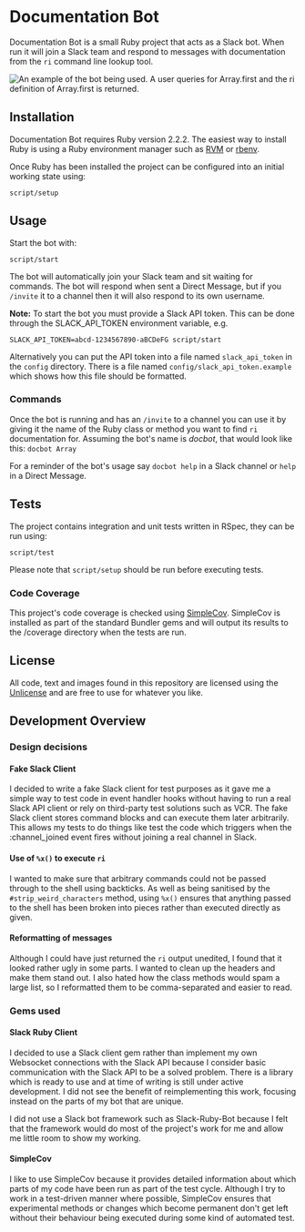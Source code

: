 # Documentation Bot
Documentation Bot is a small Ruby project that acts as a Slack bot. When run it will join a Slack team and respond to messages with documentation from the `ri` command line lookup tool.

![An example of the bot being used. A user queries for Array.first and the ri definition of Array.first is returned.](http://i.imgur.com/cVw5ptn.png)

## Installation

Documentation Bot requires Ruby version 2.2.2. The easiest way to install Ruby is using a Ruby environment manager such as [RVM](http://rvm.io) or [rbenv](https://github.com/rbenv/rbenv).

Once Ruby has been installed the project can be configured into an initial working state using:

`script/setup`

## Usage
Start the bot with:

`script/start`

The bot will automatically join your Slack team and sit waiting for commands. The bot will respond when sent a Direct Message, but if you `/invite` it to a channel then it will also respond to its own username.

**Note:** To start the bot you must provide a Slack API token. This can be done through the SLACK_API_TOKEN environment variable, e.g.

`SLACK_API_TOKEN=abcd-1234567890-aBCDeFG script/start`

Alternatively you can put the API token into a file named `slack_api_token` in the `config` directory. There is a file named `config/slack_api_token.example` which shows how this file should be formatted.

### Commands

Once the bot is running and has an `/invite` to a channel you can use it by giving it the name of the Ruby class or method you want to find `ri` documentation for. Assuming the bot's name is _docbot_, that would look like this: `docbot Array`

For a reminder of the bot's usage say `docbot help` in a Slack channel or `help` in a Direct Message.

## Tests

The project contains integration and unit tests written in RSpec, they can be run using:

`script/test`

Please note that `script/setup` should be run before executing tests.

### Code Coverage

This project's code coverage is checked using [SimpleCov](https://github.com/colszowka/simplecov). SimpleCov is installed as part of the standard Bundler gems and will output its results to the /coverage directory when the tests are run.

## License

All code, text and images found in this repository are licensed using the [Unlicense](http://unlicense.org/) and are free to use for whatever you like.

## Development Overview
### Design decisions
#### Fake Slack Client
I decided to write a fake Slack client for test purposes as it gave me a simple way to test code in event handler hooks without having to run a real Slack API client or rely on third-party test solutions such as VCR. The fake Slack client stores command blocks and can execute them later arbitrarily. This allows my tests to do things like test the code which triggers when the :channel_joined event fires without joining a real channel in Slack.

#### Use of `%x()` to execute `ri`
I wanted to make sure that arbitrary commands could not be passed through to the shell using backticks. As well as being sanitised by the `#strip_weird_characters` method, using `%x()` ensures that anything passed to the shell has been broken into pieces rather than executed directly as given.

#### Reformatting of messages
Although I could have just returned the `ri` output unedited, I found that it looked rather ugly in some parts. I wanted to clean up the headers and make them stand out. I also hated how the class methods would spam a large list, so I reformatted them to be comma-separated and easier to read.  

### Gems used
#### Slack Ruby Client
I decided to use a Slack client gem rather than implement my own Websocket connections with the Slack API because I consider basic communication with the Slack API to be a solved problem. There is a library which is ready to use and at time of writing is still under active development. I did not see the benefit of reimplementing this work, focusing instead on the parts of my bot that are unique. 

I did not use a Slack bot framework such as Slack-Ruby-Bot because I felt that the framework would do most of the project's work for me and allow me little room to show my working.

#### SimpleCov
I like to use SimpleCov because it provides detailed information about which parts of my code have been run as part of the test cycle. Although I try to work in a test-driven manner where possible, SimpleCov ensures that experimental methods or changes which become permanent don't get left without their behaviour being executed during some kind of automated test.
